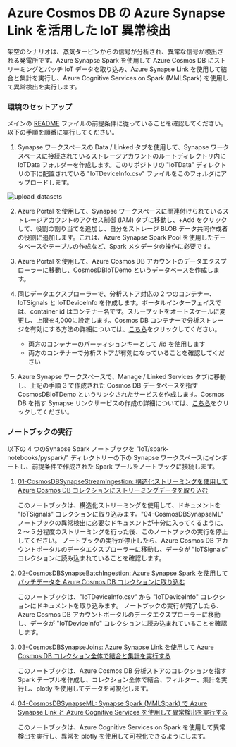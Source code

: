
# Azure Cosmos DB の Azure Synapse Link を活用した IoT 異常検出
架空のシナリオは、蒸気タービンからの信号が分析され、異常な信号が検出される発電所です。Azure Synapse Spark を使用して Azure Cosmos DB にストリーミングとバッチ IoT データを取り込み、Azure Synapse Link を使用して結合と集計を実行し、Azure Cognitive Services on Spark (MMLSpark) を使用して異常検出を実行します。

### 環境のセットアップ
メインの [README](../README.md) ファイルの前提条件に従っていることを確認してください。以下の手順を順番に実行してください。
1. Synapse ワークスペースの Data / Linked タブを使用して、Synapse ワークスペースに接続されているストレージアカウントのルートディレクトリ内に IoTData フォルダーを作成します。このリポジトリの "IoTData" ディレクトリの下に配置されている "IoTDeviceInfo.csv" ファイルをこのフォルダにアップロードします。
 
![upload_datasets](images/upload_datasets.png)

2.  Azure Portal を使用して、Synapse ワークスペースに関連付けられているストレージアカウントのアクセス制御 (IAM) タブに移動し、+Add をクリックして、役割の割り当てを追加し、自分をストレージ BLOB データ共同作成者の役割に追加します。これは、Azure Synapse Spark Pool を使用したデータベースやテーブルの作成など、Spark メタデータの操作に必要です。

3. Azure Portal を使用して、Azure Cosmos DB アカウントのデータエクスプローラーに移動し、CosmosDBIoTDemo というデータベースを作成します。 

4. 同じデータエクスプローラーで、分析ストア対応の 2 つのコンテナー、IoTSignals と IoTDeviceInfo を作成します。ポータルインターフェイスでは、container id はコンテナー名です。スループットをオートスケールに変更し、上限を4,000に設定します。Cosmos DB コンテナーで分析ストレージを有効にする方法の詳細については、[こちら](https://docs.microsoft.com/ja-jp/azure/cosmos-db/configure-synapse-link#create-analytical-ttl)をクリックしてください。
    * 両方のコンテナーのパーティションキーとして /id を使用します
    * 両方のコンテナーで分析ストアが有効になっていることを確認してください

5. Azure Synapse ワークスペースで、Manage / Linked Services タブに移動し、上記の手順 3 で作成された Cosmos DB データベースを指す CosmosDBIoTDemo というリンクされたサービスを作成します。Cosmos DB を指す Synapse リンクサービスの作成の詳細については、[こちら](https://docs.microsoft.com/ja-jp/azure/synapse-analytics/synapse-link/how-to-connect-synapse-link-cosmos-db#connect-an-azure-cosmos-db-database-to-a-synapse-workspace)をクリックしてください。

### ノートブックの実行

以下の 4 つのSynapse Spark ノートブックを "IoT/spark-notebooks/pyspark/" ディレクトリーの下の Synapse ワークスペースにインポートし、前提条件で作成された Spark プールをノートブックに接続します。
1. [01-CosmosDBSynapseStreamIngestion: 構造化ストリーミングを使用して Azure Cosmos DB コレクションにストリーミングデータを取り込む](../IoT/spark-notebooks/pyspark/01-CosmosDBSynapseStreamIngestion.ipynb)

    このノートブックは、構造化ストリーミングを使用して、ドキュメントを "IoTSignals" コレクションに取り込みます。"04-CosmosDBSynapseML" ノートブックの異常検出に必要なドキュメントが十分に入ってくるように、2 ～ 5 分程度のストリーミングを行った後、このノートブックの実行を停止してください。
    ノートブックの実行が停止したら、Azure Cosmos DB アカウントポータルのデータエクスプローラーに移動し、データが "IoTSignals" コレクションに読み込まれていることを確認します。

2. [02-CosmosDBSynapseBatchIngestion: Azure Synapse Spark を使用してバッチデータを Azure Cosmos DB コレクションに取り込む](../IoT/spark-notebooks/pyspark/02-CosmosDBSynapseBatchIngestion.ipynb)

    このノートブックは、"IoTDeviceInfo.csv" から "IoTDeviceInfo" コレクションにドキュメントを取り込みます。
    ノートブックの実行が完了したら、Azure Cosmos DB アカウントポータルのデータエクスプローラーに移動し、データが "IoTDeviceInfo" コレクションに読み込まれていることを確認します。   

3. [03-CosmosDBSynapseJoins: Azure Synapse Link を使用して Azure Cosmos DB コレクション全体で結合と集計を実行する](../IoT/spark-notebooks/pyspark/03-CosmosDBSynapseJoins.ipynb)

    このノートブックは、Azure Cosmos DB 分析ストアのコレクションを指す Spark テーブルを作成し、コレクション全体で結合、フィルター、集計を実行し、plotly を使用してデータを可視化します。

4. [04-CosmosDBSynapseML: Synapse Spark (MMLSpark) で Azure Synapse Link と Azure Cognitive Services を使用して異常検出を実行する](../IoT/spark-notebooks/pyspark/04-CosmosDBSynapseML.ipynb)

    このノートブックは、Azure Cognitive Services on Spark を使用して異常検出を実行し、異常を plotly を使用して可視化できるようにします。

